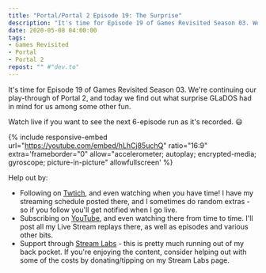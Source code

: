 ```yaml
---
title: "Portal/Portal 2 Episode 19: The Surprise"
description: "It's time for Episode 19 of Games Revisited Season 03. We're continuing our play-through of Portal 2, and today we find out what surprise GLaDOS had in mind for us among some other fun."
date: 2020-05-08 04:00:00
tags:
- Games Revisited
- Portal
- Portal 2
repost: "" #"dev.to"
---
```


It's time for Episode 19 of Games Revisited Season 03. We're continuing our play-through of Portal 2, and today we find out what surprise GLaDOS had in mind for us among some other fun.

Watch live if you want to see the next 6-episode run as it's recorded. :smiley:
<!--more-->

{% include responsive-embed url="https://youtube.com/embed/hLhCj85uchQ" ratio="16:9" extra='frameborder="0" allow="accelerometer; autoplay; encrypted-media; gyroscope; picture-in-picture" allowfullscreen' %}

Help out by:
 * Following on [Twtich](https://twitch.tv/AnonJr_Live), and even watching when you have time! I have my streaming schedule posted there, and I sometimes do random extras - so if you follow you'll get notified when I go live.
 * Subscribing on [YouTube](http://www.youtube.com/channel/UCXafqhKHbkSUIrq0LAuu0tw), and even watching there from time to time. I'll post all my Live Stream replays there, as well as episodes and various other bits.
 * Support through [Stream Labs](https://streamlabs.com/anonjr_live) - this is pretty much running out of my back pocket. If you're enjoying the content, consider helping out with some of the costs by donating/tipping on my Stream Labs page.